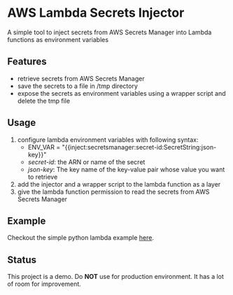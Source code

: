 # AWS Lambda Secrets Injector

A simple tool to inject secrets from AWS Secrets Manager into Lambda functions as environment variables

## Features

- retrieve secrets from AWS Secrets Manager
- save the secrets to a file in /tmp directory
- expose the secrets as environment variables using a wrapper script and delete the tmp file

## Usage

1. configure lambda environment variables with following syntax: 
   - ENV_VAR = "{{inject:secretsmanager:secret-id:SecretString:json-key}}"
   - *secret-id*: the ARN or name of the secret
   - *json-key*: The key name of the key-value pair whose value you want to retrieve
2. add the injector and a wrapper script to the lambda function as a layer
3. give the lambda function permission to read the secrets from AWS Secrets Manager

## Example

Checkout the simple python lambda example [here](examples/secret-injection-demo). 

## Status

This project is a demo. Do **NOT** use for production environment. It has a lot of room for improvement.
